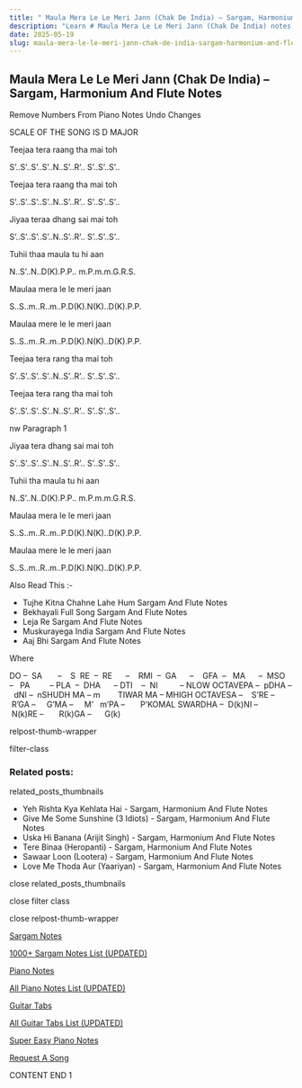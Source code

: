 ```yaml
---
title: " Maula Mera Le Le Meri Jann (Chak De India) – Sargam, Harmonium And Flute Notes"
description: "Learn # Maula Mera Le Le Meri Jann (Chak De India) notes, sargam, harmonium notations and flute notes. Easy step-by-step tutorial for beginners."
date: 2025-05-19
slug: maula-mera-le-le-meri-jann-chak-de-india-sargam-harmonium-and-flute-notes
---
```


## Maula Mera Le Le Meri Jann (Chak De India) – Sargam, Harmonium And Flute Notes

Remove Numbers From Piano Notes
Undo Changes

SCALE OF THE SONG IS D MAJOR

Teejaa tera raang tha mai toh

S’..S’..S’..S’..N..S’..R’.. S’..S’..S’..

Teejaa tera raang tha mai toh

S’..S’..S’..S’..N..S’..R’.. S’..S’..S’..

Jiyaa teraa dhang sai mai toh

S’..S’..S’..S’..N..S’..R’.. S’..S’..S’..

Tuhii thaa maula tu hi aan

N..S’..N..D(K).P.P.. m.P.m.m.G.R.S.

Maulaa mera le le meri jaan

S..S..m..R..m..P.D(K).N(K)..D(K).P.P.

Maulaa mere le le meri jaan

S..S..m..R..m..P.D(K).N(K)..D(K).P.P.

Teejaa tera rang tha mai toh

S’..S’..S’..S’..N..S’..R’.. S’..S’..S’..

Teejaa tera rang tha mai toh

S’..S’..S’..S’..N..S’..R’.. S’..S’..S’..

nw Paragraph 1

Jiyaa tera dhang sai mai toh

S’..S’..S’..S’..N..S’..R’.. S’..S’..S’..

Tuhii tha maula tu hi aan

N..S’..N..D(K).P.P.. m.P.m.m.G.R.S.

Maulaa mera le le meri jaan

S..S..m..R..m..P.D(K).N(K)..D(K).P.P.

Maulaa mere le le meri jaan

S..S..m..R..m..P.D(K).N(K)..D(K).P.P.

Also Read This :-

- Tujhe Kitna Chahne Lahe Hum Sargam And Flute Notes
- Bekhayali Full Song Sargam And Flute Notes
- Leja Re Sargam And Flute Notes
- Muskurayega India Sargam And Flute Notes
- Aaj Bhi Sargam And Flute Notes

Where

DO –  SA       –    S  RE  –  RE      –    RMI  –  GA      –    GFA  –   MA      –  MSO  –   PA         – PLA  –  DHA      – DTI    –  NI          – NLOW OCTAVEPA –  pDHA –  dNI –  nSHUDH MA – m        TIWAR MA – MHIGH OCTAVESA –    S’RE –     R’GA –     G’MA –     M’   m’PA –       P’KOMAL SWARDHA –  D(k)NI –       N(k)RE –       R(k)GA –      G(k)

relpost-thumb-wrapper

filter-class

### Related posts:

related_posts_thumbnails

- Yeh Rishta Kya Kehlata Hai - Sargam, Harmonium And Flute Notes
- Give Me Some Sunshine (3 Idiots) - Sargam, Harmonium And Flute Notes
- Uska Hi Banana (Arijit Singh) - Sargam, Harmonium And Flute Notes
- Tere Binaa (Heropanti) - Sargam, Harmonium And Flute Notes
- Sawaar Loon (Lootera) - Sargam, Harmonium And Flute Notes
- Love Me Thoda Aur (Yaariyan) - Sargam, Harmonium And Flute Notes

close related_posts_thumbnails

close filter class

close relpost-thumb-wrapper

[Sargam Notes](/sargam-notes.html)

[1000+ Sargam Notes List (UPDATED)](/all-songs-list-sargam-notes.html)

[Piano Notes](/piano-notes.html)

[All Piano Notes List (UPDATED)](/all-songs-list-piano-notes.html)

[Guitar Tabs](/guitar-tabs.html)

[All Guitar Tabs List (UPDATED)](/all-songs-list-guitar-tabs.html)

[Super Easy Piano Notes](https://studywall.in/)

[Request A Song](/request-a-song.html)

CONTENT END 1
